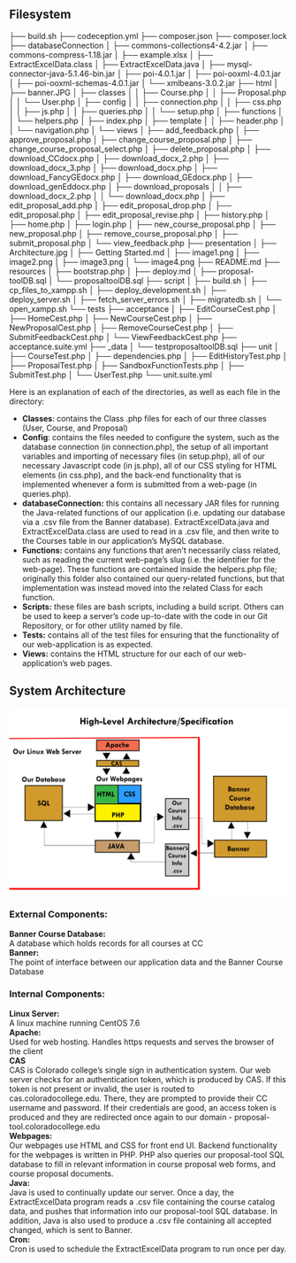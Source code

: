## Filesystem
├── build.sh
├── codeception.yml
├── composer.json
├── composer.lock
├── databaseConnection
│   ├── commons-collections4-4.2.jar
│   ├── commons-compress-1.18.jar
│   ├── example.xlsx
│   ├── ExtractExcelData.class
│   ├── ExtractExcelData.java
│   ├── mysql-connector-java-5.1.46-bin.jar
│   ├── poi-4.0.1.jar
│   ├── poi-ooxml-4.0.1.jar
│   ├── poi-ooxml-schemas-4.0.1.jar
│   └── xmlbeans-3.0.2.jar
├── html
│   ├── banner.JPG
│   ├── classes
│   │   ├── Course.php
│   │   ├── Proposal.php
│   │   └── User.php
│   ├── config
│   │   ├── connection.php
│   │   ├── css.php
│   │   ├── js.php
│   │   ├── queries.php
│   │   └── setup.php
│   ├── functions
│   │   └── helpers.php
│   ├── index.php
│   ├── template
│   │   ├── header.php
│   │   └── navigation.php
│   └── views
│       ├── add_feedback.php
│       ├── approve_proposal.php
│       ├── change_course_proposal.php
│       ├── change_course_proposal_select.php
│       ├── delete_proposal.php
│       ├── download_CCdocx.php
│       ├── download_docx_2.php
│       ├── download_docx_3.php
│       ├── download_docx.php
│       ├── download_FancyGEdocx.php
│       ├── download_GEdocx.php
│       ├── download_genEddocx.php
│       ├── download_proposals
│       │   ├── download_docx_2.php
│       │   └── download_docx.php
│       ├── edit_proposal_add.php
│       ├── edit_proposal_drop.php
│       ├── edit_proposal.php
│       ├── edit_proposal_revise.php
│       ├── history.php
│       ├── home.php
│       ├── login.php
│       ├── new_course_proposal.php
│       ├── new_proposal.php
│       ├── remove_course_proposal.php
│       ├── submit_proposal.php
│       └── view_feedback.php
├── presentation
│   ├── Architecture.jpg
│   ├── Getting Started.md
│   ├── image1.png
│   ├── image2.png
│   ├── image3.png
│   └── image4.png
├── README.md
├── resources
│   ├── bootstrap.php
│   ├── deploy.md
│   ├── proposal-toolDB.sql
│   └── proposaltoolDB.sql
├── script
│   ├── build.sh
│   ├── cp_files_to_xampp.sh
│   ├── deploy_development.sh
│   ├── deploy_server.sh
│   ├── fetch_server_errors.sh
│   ├── migratedb.sh
│   └── open_xampp.sh
└── tests
    ├── acceptance
    │   ├── EditCourseCest.php
    │   ├── HomeCest.php
    │   ├── NewCourseCest.php
    │   ├── NewProposalCest.php
    │   ├── RemoveCourseCest.php
    │   ├── SubmitFeedbackCest.php
    │   └── ViewFeedbackCest.php
    ├── acceptance.suite.yml
    ├── _data
    │   └── testproposaltoolDB.sql
    ├── unit
    │   ├── CourseTest.php
    │   ├── dependencies.php
    │   ├── EditHistoryTest.php
    │   ├── ProposalTest.php
    │   ├── SandboxFunctionTests.php
    │   ├── SubmitTest.php
    │   └── UserTest.php
    └── unit.suite.yml

Here is an explanation of each of the directories, as well as each file in the directory:

+ **Classes**: contains the Class .php files for each of our three classes (User, Course, and Proposal)
+ **Config**: contains the files needed to configure the system, such as the database connection (in connection.php), the setup of all important variables and importing of necessary files (in setup.php), all of our necessary Javascript code (in js.php), all of our CSS styling for HTML elements (in css.php), and the back-end functionality that is implemented whenever a form is submitted from a web-page (in queries.php).
+ **databaseConnection:** this contains all necessary JAR files for running the Java-related functions of our application (i.e. updating our database via a .csv file from the Banner database). ExtractExcelData.java and ExtractExcelData.class are used to read in a .csv file, and then write to the Courses table in our application’s MySQL database.
+ **Functions:** contains any functions that aren’t necessarily class related, such as reading the current web-page’s slug (i.e. the identifier for the web-page). These functions are contained inside the helpers.php file; originally this folder also contained our query-related functions, but that implementation was instead moved into the related Class for each function.
+ **Scripts:** these files are bash scripts, including a build script. Others can be used to keep a server’s code up-to-date with the code in our Git Repository, or for other utility named by file.
+ **Tests:** contains all of the test files for ensuring that the functionality of our web-application is as expected.
+ **Views:** contains the HTML structure for our each of our web-application’s web pages.
## System Architecture
![alt text](https://github.com/CP499ColoradoCollege/CurriculumChangeRequests/blob/master/presentation/Architecture.jpg)
### External Components:
**Banner Course Database:**  
  A database which holds records for all courses at CC  
**Banner:**  
  The point of interface between our application data and the Banner Course Database  
### Internal Components:
**Linux Server:**  
  A linux machine running CentOS 7.6  
**Apache:**  
  Used for web hosting. Handles https requests and serves the browser of the client  
**CAS**  
  CAS is Colorado college’s single sign in authentication system. Our web server checks for an authentication token, which is produced by CAS. If this token is not present or invalid, the user is routed to cas.coloradocollege.edu. There, they are prompted to provide their CC username and password. If their credentials are good, an access token is produced and they are redirected once again to our domain - proposal-tool.coloradocollege.edu  
**Webpages:**  
  Our webpages use HTML and CSS for front end UI. Backend functionality for the webpages is written in PHP. PHP also queries our proposal-tool SQL database to fill in relevant information in course proposal web forms, and course proposal documents.  
**Java:**  
  Java is used to continually update our server. Once a day, the ExtractExcelData program reads a .csv file containing the course catalog data, and pushes that information into our proposal-tool SQL database. In addition, Java is also used to produce a .csv file containing all accepted changed, which is sent to Banner.  
**Cron:**  
Cron is used to schedule the ExtractExcelData program to run once per day.  


